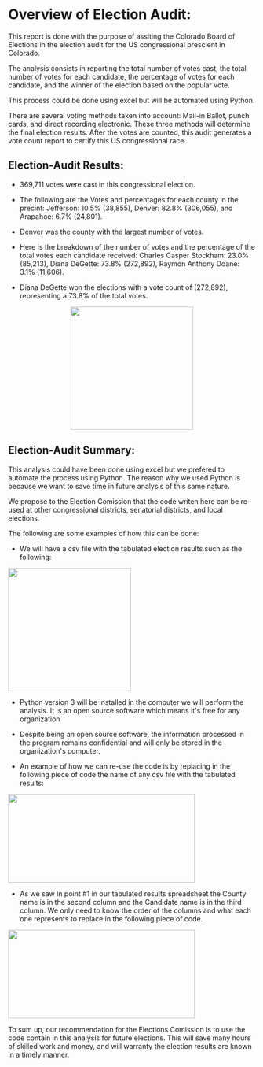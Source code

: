 # Overview of Election Audit: 

This report is done with the purpose of assiting the Colorado Board of Elections in the election audit for the US congressional prescient in Colorado. 

The analysis consists in reporting the total number of votes cast, the total number of votes for each candidate, the percentage of votes for each candidate, and the winner of the election based on the popular vote.

This process could be done using excel but will be automated using Python.

There are several voting methods taken into account: Mail-in Ballot, punch cards, and direct recording electronic.  These three methods will determine the final election results. After the votes are counted, this audit generates a vote count report to certify this US congressional race.

## Election-Audit Results:                                 
  
* 369,711 votes were cast in this congressional election.  

* The following are the Votes and percentages for each county in the precint: Jefferson: 10.5% (38,855), Denver: 82.8% (306,055), and Arapahoe: 6.7% (24,801).

* Denver was the county with the largest number of votes.

* Here is the breakdown of the number of votes and the percentage of the total votes each candidate received: Charles Casper Stockham: 23.0% (85,213), Diana      DeGette: 73.8% (272,892), Raymon Anthony Doane: 3.1% (11,606).

* Diana DeGette won the elections with a vote count of (272,892), representing a  73.8%  of the total votes.


<p align = "center">
<img src="https://github.com/nativelasquez-austin/Election_Analysis/blob/main/Resources/Election_results.png" width="250" height="250" />


## Election-Audit Summary: 

This analysis could have been done using excel but we prefered to automate the process using Python.  The reason why we used Python is because we want to save time in future analysis of this same nature.

We propose to the Election Comission that the code writen here can be re-used at other congressional districts, senatorial districts, and local elections.

The following are some examples of how this can be done:

* We will have a csv file with the tabulated election results such as the following:


<img src="https://github.com/nativelasquez-austin/Election_Analysis/blob/main/Resources/csv_file.png" width="250" height="250" />


* Python version 3 will be installed in the computer we will perform the analysis.  It is an open source software which means it's free for any organization

* Despite being an open source software, the information processed in the program remains confidential and will only be stored in the organization's computer.

* An example of how we can re-use the code is by replacing in the following piece of code the name of any csv file with the tabulated results:

<img src="https://github.com/nativelasquez-austin/Election_Analysis/blob/main/Resources/your_file_name.png" width="380" height="180" />

* As we saw in point #1 in our tabulated results spreadsheet the County name is in the second column and the Candidate name is in the third column.  We only need to know the order of the columns and what each one represents to replace in the following piece of code.

<img src="https://github.com/nativelasquez-austin/Election_Analysis/blob/main/Resources/columns.png" width="380" height="180" />

To sum up, our recommendation for the Elections Comission is to use the code contain in this analysis for future elections.  This will save many hours of skilled work and money, and will warranty the election results are known in a timely manner.
